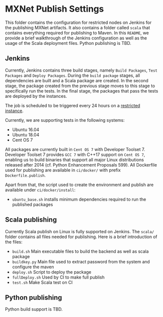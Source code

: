 <!--
  ~ Licensed to the Apache Software Foundation (ASF) under one
  ~ or more contributor license agreements.  See the NOTICE file
  ~ distributed with this work for additional information
  ~ regarding copyright ownership.  The ASF licenses this file
  ~ to you under the Apache License, Version 2.0 (the
  ~ "License"); you may not use this file except in compliance
  ~ with the License.  You may obtain a copy of the License at
  ~
  ~   http://www.apache.org/licenses/LICENSE-2.0
  ~
  ~ Unless required by applicable law or agreed to in writing,
  ~ software distributed under the License is distributed on an
  ~ "AS IS" BASIS, WITHOUT WARRANTIES OR CONDITIONS OF ANY
  ~ KIND, either express or implied.  See the License for the
  ~ specific language governing permissions and limitations
  ~ under the License.
  ~
-->

# MXNet Publish Settings

This folder contains the configuration for restricted nodes on Jenkins for the publishing MXNet artifacts. It also contains a folder called `scala` that contains everything required for publishing to Maven. In this `README`, we provide a brief walkthrough of the Jenkins configuration as well as the usage of the Scala deployment files. Python publishing is TBD.

## Jenkins
Currently, Jenkins contains three build stages, namely `Build Packages`, `Test Packages` and `Deploy Packages`. During the `build package` stages, all dependencies are built and a Scala package are created. In the second stage, the package created from the previous stage moves to this stage to specifically run the tests. In the final stage, the packages that pass the tests are deployed by the instances.

The job is scheduled to be triggered every 24 hours on a [restricted instance](http://jenkins.mxnet-ci.amazon-ml.com/blue/organizations/jenkins/restricted-publish-artifacts).

Currently, we are supporting tests in the following systems:

- Ubuntu 16.04
- Ubuntu 18.04
- Cent OS 7

All packages are currently built in `Cent OS 7` with Developer Toolset 7.
Developer Toolset 7 provides `GCC 7` with C++17 support on `Cent OS 7`, enabling
us to build binaries that support all major Linux distributions released after
2014 (cf. Python Enhancement Proposals 599). All Dockerfile used for publishing
are available in `ci/docker/` with prefix `Dockerfile.publish`.

Apart from that, the script used to create the environment and publish are available under `ci/docker/install`:

- `ubuntu_base.sh` installs minimum dependencies required to run the published packages

## Scala publishing
Currently Scala publish on Linux is fully supported on Jenkins. The `scala/` folder contains all files needed for publishing. Here is a brief introduction of the files:

- `build.sh` Main executable files to build the backend as well as scala package
- `buildkey.py` Main file used to extract password from the system and configure the maven
- `deploy.sh` Script to deploy the package
- `fullDeploy.sh` Used by CI to make full publish
- `test.sh` Make Scala test on CI

## Python publishing
Python build support is TBD.
